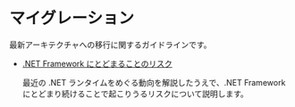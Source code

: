 # マイグレーション

<!-- cSpell:ignore dotnetfw -->

最新アーキテクチャへの移行に関するガイドラインです。

- [.NET Framework にとどまることのリスク](./dotnetfw-risk/index.md)

    最近の .NET ランタイムをめぐる動向を解説したうえで、.NET Framework にとどまり続けることで起こりうるリスクについて説明します。
